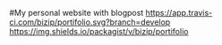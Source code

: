 #My personal website with blogpost
https://app.travis-ci.com/bizip/portifolio.svg?branch=develop
https://img.shields.io/packagist/v/bizip/portifolio
